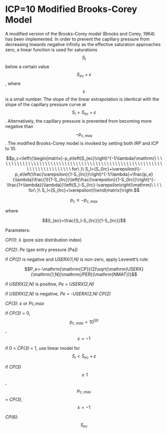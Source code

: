 # ICP=10  Modified Brooks-Corey Model&#x20;

A modified version of the Brooks-Corey model (Brooks and Corey, 1964) has been implemented. In order to prevent the capillary pressure from decreasing towards negative infinity as the effective saturation approaches zero, a linear function is used for saturations $$S_l$$ below a certain value $$S_{lrc}+\varepsilon$$, where $$\varepsilon$$ is a small number. The slope of the linear extrapolation is identical with the slope of the capillary pressure curve at $$S_l=S_{lrc}+\varepsilon$$. Alternatively, the capillary pressure is prevented from becoming more negative than $$-p_{c,max}$$. The modified Brooks-Corey model is invoked by setting both _IRP_ and _ICP_ to 10.

$$p_c=\left\{\begin{matrix}-p_e\left(S_{ec}\right)^{-1/\lambda}\mathrm{\ \ \ \ \ \ \ \ \ \ \ \ \ \ \ \ \ \ \ \ \ \ \ \ \ \ \ \ \ \ \ \ \ \ \ \ \ \ \ \ \ \ \ \ \ \ \ \ \ \ \ \ \ \ \ \ \ \ \ \ \ \ \ \ \ \ \ \ \ \ \ \ \ \ \ for\ }\ S_l>(S_{lrc}+\varepsilon)\\-p_e\left(\frac{\varepsilon}{1-S_{lrc}}\right)^{-1/\lambda}+\frac{p_e}{\lambda}\frac{1}{1-S_{lrc}}\left(\frac{\varepsilon}{1-S_{lrc}}\right)^{-\frac{1+\lambda}{\lambda}}\left(S_l-S_{lrc}-\varepsilon\right)\mathrm{\ \ \ \ for\ }\ S_l<(S_{lrc}+\varepsilon)\\\end{matrix}\right.$$

$$p_c\geq-p_{c,max}$$

where

$$S_{ec}=\frac{S_l-S_{lrc}}{1-S_{lrc}}$$

Parameters:     &#x20;

_CP(1)_: _λ_ (pore size distribution index)&#x20;

_CP(2)_: _Pe_ (gas entry pressure \[Pa])

&#x20;      if _CP(2)_ is negative and _USERX(1,N)_ is non-zero, apply Leverett’s rule: &#x20;

&#x20;             $$P_e=-\mathrm{\mathrm{CP}}(2)\sqrt{\mathrm{USERX}(\mathrm{1,N})\mathrm{/PER}(\mathrm{NMAT})}$$

&#x20;      if _USERX(2,N)_ is positive, _Pe_ = _USERX(2,N)_

&#x20;      if _USERX(2,N)_ is negative, _Pe_ = -_USERX(2,N)_∙_CP(2)_

_CP(3)_: _ε_ or _Pc,max_

&#x20;      if _CP(3)_ = 0, $${p}_{c,max}=10^{50}$$, $$\varepsilon=-1$$

&#x20;      if 0 < _CP(3)_ < 1, use linear model for $$S_l<S_{lrc}+\varepsilon$$

&#x20;      if _CP(3)_ $$\geq 1$$  , $$p_{c,max}$$= _CP(3)_, $$\varepsilon=-1$$

&#x20; _CP(6)_: $$S_{lrc}$$
